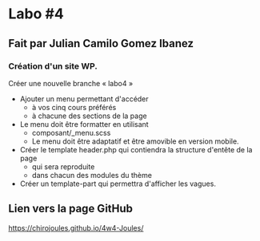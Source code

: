 # Labo #4
## Fait par Julian Camilo Gomez Ibanez
### Création d'un site WP.
Créer une nouvelle branche « labo4 »
- Ajouter un menu permettant d'accéder
    - à vos cinq cours préférés
    - à chacune des sections de la page
- Le menu doit être formatter en utilisant 
  - composant/_menu.scss
  - Le menu doit être adaptatif et être amovible en    version mobile.
- Créer le template header.php qui contiendra la    structure d'entête de la page   
    - qui sera reproduite
    - dans chacun des modules du thème
- Créer un template-part qui permettra d'afficher les vagues.


## Lien vers la page GitHub
https://chirojoules.github.io/4w4-Joules/